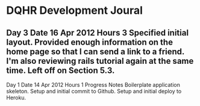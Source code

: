# DQHR Development Joural

Day 3
Date 16 Apr 2012
Hours 3
Specified initial layout. Provided enough information on the home page so that I can send a link to a friend.
I'm also reviewing rails tutorial again at the same time. Left off on Section 5.3.
---
Day 1
Date 14 Apr 2012
Hours 1
Progress Notes
Boilerplate application skeleton. Setup and initial commit to Github. Setup and initial deploy to Heroku.


